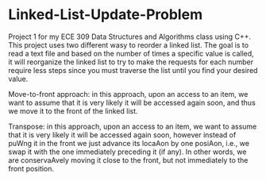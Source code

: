 # Linked-List-Update-Problem
Project 1 for my ECE 309 Data Structures and Algorithms class using C++. This project uses two different wasy to reorder a linked list. The goal is to read a text file and based on the number of times a specific value is called, it will reorganize the linked list to try to make the requests for each number require less steps since you must traverse the list until you find your desired value.

Move-to-front approach: in this approach, upon an access to an item, we want to assume that it is very likely it will be accessed again soon, and thus we move it to the front of the linked list.

Transpose: in this approach, upon an access to an item, we want to assume that it is very likely it will be accessed again soon, however instead of puWng it in the front we just advance its locaAon by one posiAon, i.e., we swap it with the one immediately preceding it (if any). In other words, we are conservaAvely moving it close to the front, but not immediately to the front position.
